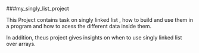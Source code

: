 ###my_singly_list_project


This Project contains task on singly linked list , how to build and  use them in a program and how to acess the different data inside them.

In addition, theus project gives insights on when to use singly linked list over arrays.
